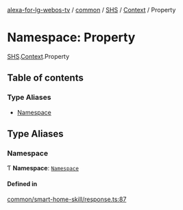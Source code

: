 [alexa-for-lg-webos-tv](../README.md) / [common](common.md) / [SHS](common.SHS.md) / [Context](common.SHS.Context.md) / Property

# Namespace: Property

[SHS](common.SHS.md).[Context](common.SHS.Context.md).Property

## Table of contents

### Type Aliases

- [Namespace](common.SHS.Context.Property.md#namespace)

## Type Aliases

### Namespace

Ƭ **Namespace**: [`Namespace`](common.SHS.Event.Header.md#namespace)

#### Defined in

[common/smart-home-skill/response.ts:87](https://github.com/pebender/alexa-for-lg-webos-tv/blob/ed6e832de9301ef89b625820a22ad4e5b6c0e1d9/src/common/smart-home-skill/response.ts#L87)
